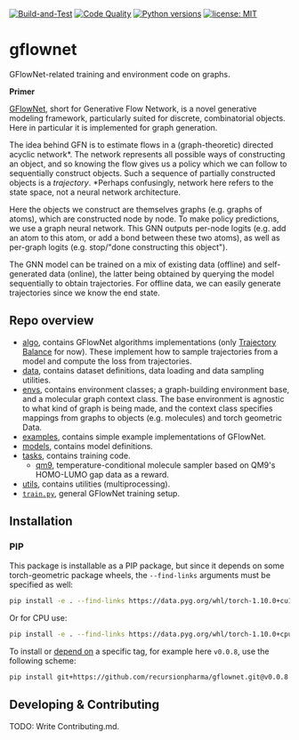 

[![Build-and-Test](https://github.com/recursionpharma/gflownet/actions/workflows/build-and-test.yaml/badge.svg)](https://github.com/recursionpharma/gflownet/actions/workflows/build-and-test.yaml)
[![Code Quality](https://github.com/recursionpharma/gflownet/actions/workflows/code-quality.yaml/badge.svg)](https://github.com/recursionpharma/gflownet/actions/workflows/code-quality.yaml)
[![Python versions](https://img.shields.io/badge/Python-3.9%2B-blue)](https://www.python.org/downloads/)
[![license: MIT](https://img.shields.io/badge/License-MIT-purple.svg)](LICENSE)

# gflownet

GFlowNet-related training and environment code on graphs.

**Primer**

[GFlowNet](https://yoshuabengio.org/2022/03/05/generative-flow-networks/), short for Generative Flow Network, is a novel generative modeling framework, particularly suited for discrete, combinatorial objects. Here in particular it is implemented for graph generation.

The idea behind GFN is to estimate flows in a (graph-theoretic) directed acyclic network*. The network represents all possible ways of constructing an object, and so knowing the flow gives us a policy which we can follow to sequentially construct objects. Such a sequence of partially constructed objects is a _trajectory_. *Perhaps confusingly, network here refers to the state space, not a neural network architecture.

Here the objects we construct are themselves graphs (e.g. graphs of atoms), which are constructed node by node. To make policy predictions, we use a graph neural network. This GNN outputs per-node logits (e.g. add an atom to this atom, or add a bond between these two atoms), as well as per-graph logits (e.g. stop/"done constructing this object").

The GNN model can be trained on a mix of existing data (offline) and self-generated data (online), the latter being obtained by querying the model sequentially to obtain trajectories. For offline data, we can easily generate trajectories since we know the end state.

## Repo overview

- [algo](gflownet/algo), contains GFlowNet algorithms implementations (only [Trajectory Balance](https://arxiv.org/abs/2201.13259) for now). These implement how to sample trajectories from a model and compute the loss from trajectories.
- [data](gflownet/data), contains dataset definitions, data loading and data sampling utilities.
- [envs](gflownet/envs), contains environment classes; a graph-building environment base, and a molecular graph context class. The base environment is agnostic to what kind of graph is being made, and the context class specifies mappings from graphs to objects (e.g. molecules) and torch geometric Data.
- [examples](gflownet/examples), contains simple example implementations of GFlowNet.
- [models](gflownet/models), contains model definitions.
- [tasks](gflownet/tasks), contains training code.
    -  [qm9](gflownet/tasks/qm9/qm9.py), temperature-conditional molecule sampler based on QM9's HOMO-LUMO gap data as a reward.
- [utils](gflownet/utils), contains utilities (multiprocessing).
- [`train.py`](gflownet/train.py), general GFlowNet training setup.
## Installation

### PIP

This package is installable as a PIP package, but since it depends on some torch-geometric package wheels, the `--find-links` arguments must be specified as well:

```bash
pip install -e . --find-links https://data.pyg.org/whl/torch-1.10.0+cu113.html
```
Or for CPU use:

```bash
pip install -e . --find-links https://data.pyg.org/whl/torch-1.10.0+cpu.html
```

To install or [depend on](https://matiascodesal.com/blog/how-use-git-repository-pip-dependency/) a specific tag, for example here `v0.0.8`, use the following scheme:
```bash
pip install git+https://github.com/recursionpharma/gflownet.git@v0.0.8 --find-links ...
```

## Developing & Contributing

TODO: Write Contributing.md.
